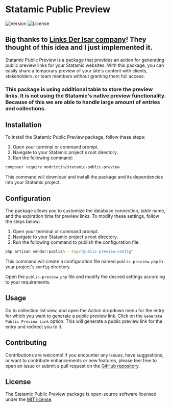 # Statamic Public Preview

![Version](https://img.shields.io/badge/version-1.0.0-blue.svg)
![License](https://img.shields.io/badge/license-MIT-green.svg)

## Big thanks to  [Links Der Isar company](https://www.linksderisar.com/)! They thought of this idea and I just implemented it.


Statamic Public Preview is a package that provides an action for generating public preview links for your Statamic websites. With this package, you can easily share a temporary preview of your site's content with clients, stakeholders, or team members without granting them full access.

### This package is using additional table to store the preview links. It is not using the Statamic's native preview functionality. Because of this we are able to handle large amount of entries and collections.



## Installation

To install the Statamic Public Preview package, follow these steps:

1. Open your terminal or command prompt.
2. Navigate to your Statamic project's root directory.
3. Run the following command:

```bash
composer require modrictin/statamic-public-preview
```

This command will download and install the package and its dependencies into your Statamic project.

## Configuration

The package allows you to customize the database connection, table name, and the expiration time for preview links. To modify these settings, follow the steps below:

1. Open your terminal or command prompt.
2. Navigate to your Statamic project's root directory.
3. Run the following command to publish the configuration file:

```bash
php artisan vendor:publish --tag="public-preview-config"
```

This command will create a configuration file named `public-preview.php` in your project's `config` directory.

Open the `public-preview.php` file and modify the desired settings according to your requirements.

## Usage

Go to collection list view, and open the Action dropdown menu for the entry for which you want to generate a public preview link. Click on the `Generate Public Preview Link` option. This will generate a public preview link for the entry and redirect you to it.


## Contributing

Contributions are welcome! If you encounter any issues, have suggestions, or want to contribute enhancements or new features, please feel free to open an issue or submit a pull request on the [GitHub repository](https://github.com/modrictin/statamic-public-preview).

## License

The Statamic Public Preview package is open-source software licensed under the [MIT license](https://opensource.org/licenses/MIT).
